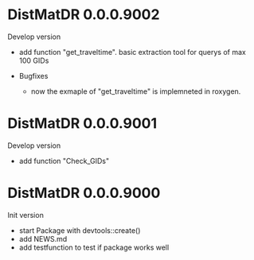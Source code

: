# DistMatDR 0.0.0.9002
Develop version

* add function "get_traveltime". basic extraction tool for querys of max 100 GIDs

* Bugfixes
  - now the exmaple of "get_traveltime" is implemneted in roxygen.
  
# DistMatDR 0.0.0.9001
Develop version

* add function "Check_GIDs"

# DistMatDR 0.0.0.9000
Init version

* start Package with devtools::create()
* add NEWS.md
* add testfunction to test if package works well
